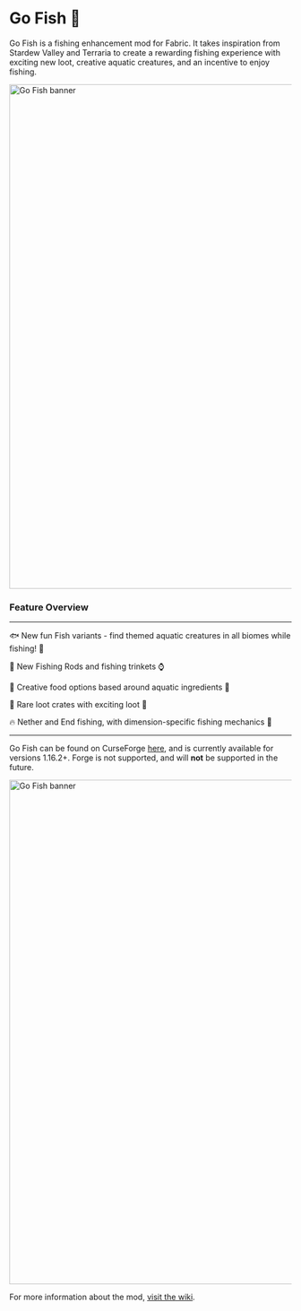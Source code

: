 # Go Fish 🎣

Go Fish is a fishing enhancement mod for Fabric. It takes inspiration from Stardew Valley and Terraria to create a rewarding fishing experience with exciting new loot, creative aquatic creatures, and an incentive to enjoy fishing.

<img src="https://raw.githubusercontent.com/Draylar/go-fish/master/images/lava_fishing.png" alt="Go Fish banner" width="900">

### Feature Overview
---

🐟 New fun Fish variants - find themed aquatic creatures in all biomes while fishing! 🦈

🎣 New Fishing Rods and fishing trinkets ⌚

🥔 Creative food options based around aquatic ingredients 🧂

💎 Rare loot crates with exciting loot 🔮

🔥 Nether and End fishing, with dimension-specific fishing mechanics 🐠

---

Go Fish can be found on CurseForge [here](https://www.curseforge.com/minecraft/mc-mods/go-fish), and is currently available for versions 1.16.2+. Forge is not supported, and will **not** be supported in the future.

<img src="https://raw.githubusercontent.com/Draylar/go-fish/master/images/crates.png" alt="Go Fish banner" width="900">

For more information about the mod, [visit the wiki](https://github.com/Draylar/go-fish/wiki).
